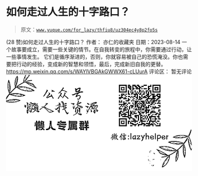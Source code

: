 # 如何走过人生的十字路口？

> 原文：[`www.yuque.com/for_lazy/thfiu8/uz304ec4y8p2fo5s`](https://www.yuque.com/for_lazy/thfiu8/uz304ec4y8p2fo5s)

<ne-h2 id="a57e2de2" data-lake-id="a57e2de2"><ne-heading-ext><ne-heading-anchor></ne-heading-anchor><ne-heading-fold></ne-heading-fold></ne-heading-ext><ne-heading-content><ne-text id="u3b615287">(28 赞)如何走过人生的十字路口？</ne-text></ne-heading-content></ne-h2> <ne-p id="ud3fe9651" data-lake-id="ud3fe9651"><ne-text id="u2bfce128">作者： 亦仁的收藏夹</ne-text></ne-p> <ne-p id="u6b4e3891" data-lake-id="u6b4e3891"><ne-text id="ue40c260e">日期：2023-08-14</ne-text></ne-p> <ne-p id="ub879d09d" data-lake-id="ub879d09d"><ne-text id="u1bc866a6">一个故事要成立，需要一些关键的情节。在自我转变的旅程中，你需要通过行动，让一些事情发生。</ne-text></ne-p> <ne-p id="ue80f3178" data-lake-id="ue80f3178"><ne-text id="ucc8e4722">它们是循序渐进的，否则，你就容易被自己的恐慌淹没。你也需要把行动的经验，变成新的智慧和领悟，最后，完成新旧自我的更替。</ne-text></ne-p> <ne-p id="u31159e32" data-lake-id="u31159e32">[<ne-text id="ub55aa2b0">https://mp.weixin.qq.com/s/WAYlVBGAkGWWX61-cLUurA</ne-text>](https://mp.weixin.qq.com/s/WAYlVBGAkGWWX61-cLUurA)</ne-p> <ne-hole id="u08f7c40e" data-lake-id="u08f7c40e"><ne-card data-card-name="hr" data-card-type="block" id="zkGUS" data-event-boundary="card"><ne-p id="u4d4ed73e" data-lake-id="u4d4ed73e"><ne-text id="ue26722a4">评论区：</ne-text></ne-p> <ne-p id="uddfe11b3" data-lake-id="uddfe11b3"><ne-text id="u12e77720">暂无评论</ne-text></ne-p> <ne-p id="u781a3935" data-lake-id="u781a3935"><ne-card data-card-name="image" data-card-type="inline" id="fvp1O" data-event-boundary="card">![](img/894d30a529e7c37bcd3392323c99941c.png)  <ne-hole id="u4e85938f" data-lake-id="u4e85938f"><ne-card data-card-name="hr" data-card-type="block" id="SmD08" data-event-boundary="card"></ne-card></ne-hole></ne-card></ne-p></ne-card></ne-hole>